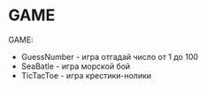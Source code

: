# GAME
GAME:
* GuessNumber - игра отгадай число от 1 до 100
* SeaBatle - игра морской бой
* TicTacToe - игра крестики-нолики